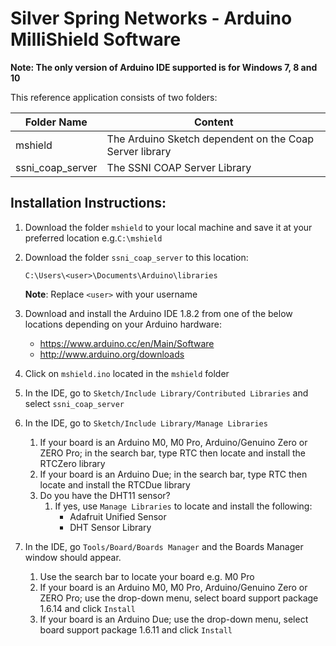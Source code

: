 # Silver Spring Networks - Arduino MilliShield Software

**Note: The only version of Arduino IDE supported is for Windows 7, 8 and 10**

This reference application consists of two folders:

Folder Name | Content
----------- | -----------
mshield | The Arduino Sketch dependent on the Coap Server library
ssni_coap_server | The SSNI COAP Server Library

## Installation Instructions:

1. Download the folder `mshield` to your local machine and save it at your preferred location e.g.`C:\mshield`

1. Download the folder `ssni_coap_server` to this location:

	`C:\Users\<user>\Documents\Arduino\libraries`

	**Note**: Replace `<user>` with your username

1. Download and install the Arduino IDE 1.8.2 from one of the below locations depending on your Arduino hardware:
	* https://www.arduino.cc/en/Main/Software
	* http://www.arduino.org/downloads

1. Click on `mshield.ino` located in the `mshield` folder

1. In the IDE, go to `Sketch/Include Library/Contributed Libraries` and select `ssni_coap_server`

1. In the IDE, go to `Sketch/Include Library/Manage Libraries`
   1. If your board is an Arduino M0, M0 Pro, Arduino/Genuino Zero or ZERO Pro; in the search bar, type RTC then locate and install the RTCZero library
   1. If your board is an Arduino Due; in the search bar, type RTC then locate and install the RTCDue library
   1. Do you have the DHT11 sensor?
      1. If yes, use `Manage Libraries` to locate and install the following:
			* Adafruit Unified Sensor
			* DHT Sensor Library
1. In the IDE, go `Tools/Board/Boards Manager` and the Boards Manager window should appear.
   1. Use the search bar to locate your board e.g. M0 Pro
   1. If your board is an Arduino M0, M0 Pro, Arduino/Genuino Zero or ZERO Pro; use the drop-down menu, select board support package 1.6.14 and click `Install`
   1. If your board is an Arduino Due; use the drop-down menu, select board support package 1.6.11 and click `Install`
